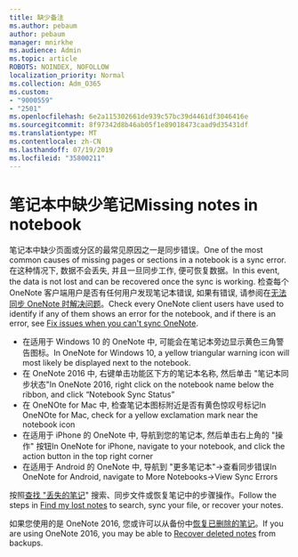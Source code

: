 ```yaml
---
title: 缺少备注
ms.author: pebaum
author: pebaum
manager: mnirkhe
ms.audience: Admin
ms.topic: article
ROBOTS: NOINDEX, NOFOLLOW
localization_priority: Normal
ms.collection: Adm_O365
ms.custom:
- "9000559"
- "2501"
ms.openlocfilehash: 6e2a115302661de939c57bc39d4461df3046416e
ms.sourcegitcommit: 8f97342d8b46ab05f1e89018473caad9d35431df
ms.translationtype: MT
ms.contentlocale: zh-CN
ms.lasthandoff: 07/19/2019
ms.locfileid: "35800211"
---
```

# <a name="missing-notes-in-notebook"></a><span data-ttu-id="591b4-102">笔记本中缺少笔记</span><span class="sxs-lookup"><span data-stu-id="591b4-102">Missing notes in notebook</span></span>

<span data-ttu-id="591b4-103">笔记本中缺少页面或分区的最常见原因之一是同步错误。</span><span class="sxs-lookup"><span data-stu-id="591b4-103">One of the most common causes of missing pages or sections in a notebook is a sync error.</span></span> <span data-ttu-id="591b4-104">在这种情况下, 数据不会丢失, 并且一旦同步工作, 便可恢复数据。</span><span class="sxs-lookup"><span data-stu-id="591b4-104">In this event, the data is not lost and can be recovered once the sync is working.</span></span> <span data-ttu-id="591b4-105">检查每个 OneNote 客户端用户是否有任何用户发现笔记本错误, 如果有错误, 请参阅在[无法同步 OneNote 时解决问题](https://support.office.com/article/299495ef-66d1-448f-90c1-b785a6968d45)。</span><span class="sxs-lookup"><span data-stu-id="591b4-105">Check every OneNote client users have used to identify if any of them shows an error for the notebook, and if there is an error, see [Fix issues when you can't sync OneNote](https://support.office.com/article/299495ef-66d1-448f-90c1-b785a6968d45).</span></span>

- <span data-ttu-id="591b4-106">在适用于 Windows 10 的 OneNote 中, 可能会在笔记本旁边显示黄色三角警告图标。</span><span class="sxs-lookup"><span data-stu-id="591b4-106">In OneNote for Windows 10, a yellow triangular warning icon will most likely be displayed next to the notebook.</span></span>
- <span data-ttu-id="591b4-107">在 OneNote 2016 中, 右键单击功能区下方的笔记本名称, 然后单击 "笔记本同步状态"</span><span class="sxs-lookup"><span data-stu-id="591b4-107">In OneNote 2016, right click on the notebook name below the ribbon, and click “Notebook Sync Status”</span></span>
- <span data-ttu-id="591b4-108">在 OneNOte for Mac 中, 检查笔记本图标附近是否有黄色惊叹号标记</span><span class="sxs-lookup"><span data-stu-id="591b4-108">In OneNOte for Mac, check for a yellow exclamation mark near the notebook icon</span></span>
- <span data-ttu-id="591b4-109">在适用于 iPhone 的 OneNote 中, 导航到您的笔记本, 然后单击右上角的 "操作" 按钮</span><span class="sxs-lookup"><span data-stu-id="591b4-109">In OneNote for iPhone, navigate to your notebook, and click the action button in the top right corner</span></span>
- <span data-ttu-id="591b4-110">在适用于 Android 的 OneNote 中, 导航到 "更多笔记本"->查看同步错误</span><span class="sxs-lookup"><span data-stu-id="591b4-110">In OneNote for Android, navigate to More Notebooks->View Sync Errors</span></span>

<span data-ttu-id="591b4-111">按照[查找 "丢失的笔记](https://support.office.com/article/32cb2bd7-afe7-44d2-a711-398a88421287)" 搜索、同步文件或恢复笔记中的步骤操作。</span><span class="sxs-lookup"><span data-stu-id="591b4-111">Follow the steps in [Find my lost notes](https://support.office.com/article/32cb2bd7-afe7-44d2-a711-398a88421287) to search, sync your file, or recover your notes.</span></span>

<span data-ttu-id="591b4-112">如果您使用的是 OneNote 2016, 您或许可以从备份中[恢复已删除的笔记](https://support.office.com/article/32ed1036-74fd-4c21-bc28-033a486e6b14)。</span><span class="sxs-lookup"><span data-stu-id="591b4-112">If you are using OneNote 2016, you may be able to [Recover deleted notes](https://support.office.com/article/32ed1036-74fd-4c21-bc28-033a486e6b14) from backups.</span></span>